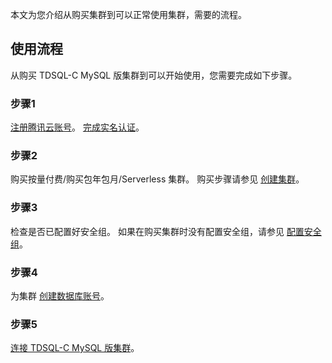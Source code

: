 本文为您介绍从购买集群到可以正常使用集群，需要的流程。

## 使用流程
从购买 TDSQL-C MySQL 版集群到可以开始使用，您需要完成如下步骤。

### 步骤1
[注册腾讯云账号](https://cloud.tencent.com/document/product/1003/79164)。
[完成实名认证](https://cloud.tencent.com/document/product/1003/79165)。

### 步骤2
购买按量付费/购买包年包月/Serverless 集群。
购买步骤请参见 [创建集群](https://cloud.tencent.com/document/product/1003/30505)。

### 步骤3
检查是否已配置好安全组。
如果在购买集群时没有配置安全组，请参见 [配置安全组](https://cloud.tencent.com/document/product/1003/62745)。

### 步骤4
为集群 [创建数据库账号](https://cloud.tencent.com/document/product/1003/62730)。

### 步骤5
[连接 TDSQL-C MySQL 版集群](https://cloud.tencent.com/document/product/1003/37907)。
